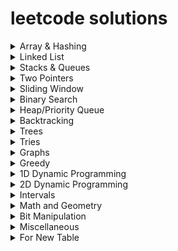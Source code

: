 # leetcode solutions
<details>
<summary>Array & Hashing</summary>

| Num       | Problem     | Solution   |
|-----------|-------------|------------|
| Data 1    | Data 2      | Data 3     |
| More Data | Centered    | Aligned    |

</details>

<details>
<summary>Linked List</summary>

| Num       | Problem     | Solution   |
|-----------|-------------|------------|
| Data 1    | Data 2      | Data 3     |
| More Data | Centered    | Aligned    |

</details>

<details>
<summary>Stacks & Queues</summary>

| Num       | Problem     | Solution   |
|-----------|-------------|------------|
| Data 1    | Data 2      | Data 3     |
| More Data | Centered    | Aligned    |

</details>

<details>
<summary>Two Pointers</summary>

| Num       | Problem     | Solution   |
|-----------|-------------|------------|
| Data 1    | Data 2      | Data 3     |
| More Data | Centered    | Aligned    |

</details>

<details>
<summary>Sliding Window</summary>

| Num       | Problem     | Solution   |
|-----------|-------------|------------|
| Data 1    | Data 2      | Data 3     |
| More Data | Centered    | Aligned    |

</details>

<details>
<summary>Binary Search</summary>

| Num       | Problem     | Solution   |
|-----------|-------------|------------|
| Data 1    | Data 2      | Data 3     |
| More Data | Centered    | Aligned    |

</details>

<details>
<summary>Heap/Priority Queue</summary>

| Num       | Problem     | Solution   |
|-----------|-------------|------------|
| Data 1    | Data 2      | Data 3     |
| More Data | Centered    | Aligned    |

</details>

<details>
<summary>Backtracking</summary>

| Num       | Problem     | Solution   |
|-----------|-------------|------------|
| Data 1    | Data 2      | Data 3     |
| More Data | Centered    | Aligned    |

</details>

<details>
<summary>Trees</summary>

| Num       | Problem     | Solution   |
|-----------|-------------|------------|
| 1|[865. Smallest Subtree with all the Deepest Nodes (Medium)](https://leetcode.com/problems/smallest-subtree-with-all-the-deepest-nodes/)|[Solution](https://github.com/HopefulRational/leetcode/blob/main/cpp/LC-0865-Smallest-Subtree-with-all-the-Deepest-Nodes.md)|
|2|[257. Binary Tree Paths (Easy)](https://leetcode.com/problems/binary-tree-paths/)|[Soluiton](https://github.com/HopefulRational/leetcode/blob/main/cpp/LC-0257-Binary-Tree-Paths.md)|
|3|[515. Find Largest Value in Each Tree Row (Medium)](https://leetcode.com/problems/find-largest-value-in-each-tree-row/)|[Solution](https://github.com/HopefulRational/leetcode/blob/main/cpp/LC-0515-Largest-Value-in-Each-Tree-Row.md)|

</details>

<details>
<summary>Tries</summary>

| Num       | Problem     | Solution   |
|-----------|-------------|------------|
| Data 1    | Data 2      | Data 3     |
| More Data | Centered    | Aligned    |

</details>

<details>
<summary>Graphs</summary>

| Num       | Problem     | Solution   |
|-----------|-------------|------------|
| Data 1    | Data 2      | Data 3     |
| More Data | Centered    | Aligned    |

</details>

<details>
<summary>Greedy</summary>

| Num       | Problem     | Solution   |
|-----------|-------------|------------|
| Data 1    | Data 2      | Data 3     |
| More Data | Centered    | Aligned    |

</details>

<details>
<summary>1D Dynamic Programming</summary>

| Num       | Problem     | Solution   |
|-----------|-------------|------------|
| Data 1    | Data 2      | Data 3     |
| More Data | Centered    | Aligned    |

</details>

<details>
<summary>2D Dynamic Programming</summary>

| Num       | Problem     | Solution   |
|-----------|-------------|------------|
| 1 | [808. Soup Servings (Medium)](https://leetcode.com/problems/soup-servings/)|[Solution](https://github.com/HopefulRational/leetcode/blob/main/cpp/LC-0808-Soup-Savings.md)|
| More Data | Centered    | Aligned    |

</details>

<details>
<summary>Intervals</summary>

| Num       | Problem     | Solution   |
|-----------|-------------|------------|
| Data 1    | Data 2      | Data 3     |
| More Data | Centered    | Aligned    |

</details>

<details>
<summary>Math and Geometry</summary>

| Num       | Problem     | Solution   |
|-----------|-------------|------------|
| Data 1    | Data 2      | Data 3     |
| More Data | Centered    | Aligned    |

</details>

<details>
<summary>Bit Manipulation</summary>

| Num       | Problem     | Solution   |
|-----------|-------------|------------|
| Data 1    | Data 2      | Data 3     |
| More Data | Centered    | Aligned    |

</details>

<details>
<summary>Miscellaneous</summary>

| Num       | Problem     | Solution   |
|-----------|-------------|------------|
| Data 1    | Data 2      | Data 3     |
| More Data | Centered    | Aligned    |

</details>

<details>
<summary>For New Table</summary>

| Num       | Problem     | Solution   |
|-----------|-------------|------------|
| Data 1    | Data 2      | Data 3     |
| More Data | Centered    | Aligned    |

</details>
